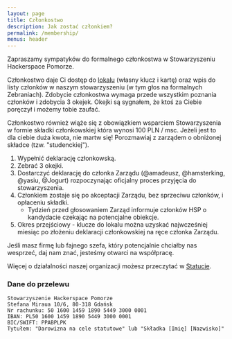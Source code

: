 ```yaml
---
layout: page
title: Członkostwo
description: Jak zostać członkiem?
permalink: /membership/
menus: header
---
```


Zapraszamy sympatyków do formalnego członkostwa w Stowarzyszeniu Hackerspace Pomorze.

Członkostwo daje Ci dostęp do [lokalu](/contact) (własny klucz i kartę) oraz wpis do listy członków w naszym stowarzyszeniu (w tym głos na formalnych Zebraniach). Zdobycie członkostwa wymaga przede wszystkim poznania członków i zdobycia 3 okejek. Okejki są sygnałem, że ktoś za Ciebie poręczył i możemy tobie zaufać. 

Członkostwo również wiąże się z obowiązkiem wsparciem Stowarzyszenia w formie składki członkowskiej która wynosi 100 PLN / msc. Jeżeli jest to dla ciebie duża kwota, nie martw się! Porozmawiaj z zarządem o obniżonej składce (tzw. "studenckiej").

1. Wypełnić deklarację członkowską.
2. Zebrać 3 okejki.
3. Dostarczyć deklarację do członka Zarządu (@amadeusz, @hamsterking, @yasiu, @Jogurt) rozpoczynając oficjalny proces przyjęcia do stowarzyszenia.
4. Członkiem zostaje się po akceptacji Zarządu, bez sprzeciwu członków, i opłaceniu składki.  
    - Tydzień przed głosowaniem Zarząd informuje członków HSP o kandydacie czekając na potencjalne obiekcje.
5. Okres przejściowy - klucze do lokalu można uzyskać najwcześniej miesiąc po złożeniu deklaracji członkowskiej na ręce członka Zarządu.

Jeśli masz firmę lub fajnego szefa, który potencjalnie chciałby nas wesprzeć, daj nam znać, jesteśmy otwarci na współpracę.

Więcej o działalności naszej organizacji możesz przeczytać w [Statucie](https://hsp.sh/assets/status_hsp.pdf).

### Dane do przelewu

```
Stowarzyszenie Hackerspace Pomorze
Stefana Miraua 10/6, 80-318 Gdańsk
Nr rachunku: 50 1600 1459 1890 5449 3000 0001
IBAN: PL50 1600 1459 1890 5449 3000 0001
BIC/SWIFT: PPABPLPK
Tytułem: "Darowizna na cele statutowe" lub "Składka [Imię] [Nazwisko]"
```
